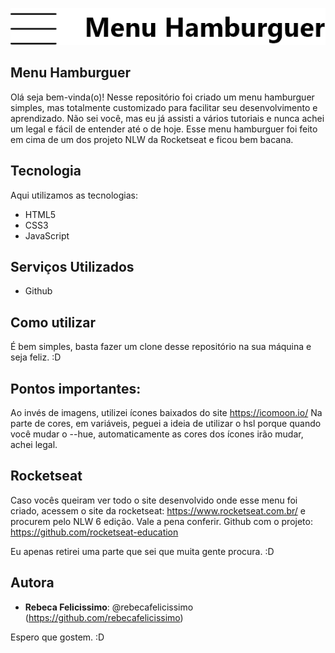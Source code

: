 ![Logo of the project](https://github.com/rebecafelicissimo/menu-hamburguer/blob/main/readme_images/menu_hamburguer.png)
 
## Menu Hamburguer
 
Olá seja bem-vinda(o)!
Nesse repositório foi criado um menu hamburguer simples, mas totalmente customizado para facilitar seu desenvolvimento e aprendizado. 
Não sei você, mas eu já assisti a vários tutoriais e nunca achei um legal e fácil de entender até o de hoje. 
Esse menu hamburguer foi feito em cima de um dos projeto NLW da Rocketseat e ficou bem bacana.  
 
## Tecnologia 
 
Aqui utilizamos as tecnologias:
 
* HTML5
* CSS3
* JavaScript
 
 
## Serviços Utilizados
 
* Github
 
## Como utilizar

É bem simples, basta fazer um clone desse repositório na sua máquina e seja feliz. :D

 
## Pontos importantes: 
Ao invés de imagens, utilizei ícones baixados do site https://icomoon.io/ 
Na parte de cores, em variáveis, peguei a ideia de utilizar o hsl porque quando você mudar o --hue, automaticamente as cores dos ícones irão mudar, achei legal. 

## Rocketseat
Caso vocês queiram ver todo o site desenvolvido onde esse menu foi criado, acessem o site da rocketseat: https://www.rocketseat.com.br/ e procurem pelo NLW 6 edição. Vale a pena conferir.
Github com o projeto: https://github.com/rocketseat-education

Eu apenas retirei uma parte que sei que muita gente procura. :D

 
## Autora
 
* **Rebeca Felicissimo**: @rebecafelicissimo (https://github.com/rebecafelicissimo)
 
 
Espero que gostem. :D
